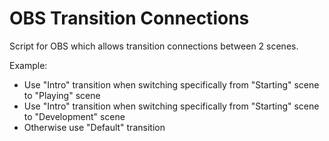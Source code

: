 # OBS Transition Connections
Script for OBS which allows transition connections between 2 scenes.  

Example:
- Use "Intro" transition when switching specifically from "Starting" scene to "Playing" scene
- Use "Intro" transition when switching specifically from "Starting" scene to "Development" scene
- Otherwise use "Default" transition
